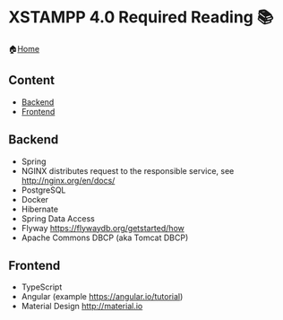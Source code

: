 XSTAMPP 4.0 Required Reading 📚
===================================

:house:[Home](README.md)

Content
-------
* [Backend](#backend)
* [Frontend](#frontend)

Backend
-------
* Spring
* NGINX distributes request to the responsible service, see http://nginx.org/en/docs/
* PostgreSQL
* Docker
* Hibernate
* Spring Data Access
* Flyway https://flywaydb.org/getstarted/how
* Apache Commons DBCP (aka Tomcat DBCP)

Frontend
--------
* TypeScript
* Angular (example https://angular.io/tutorial)
* Material Design http://material.io